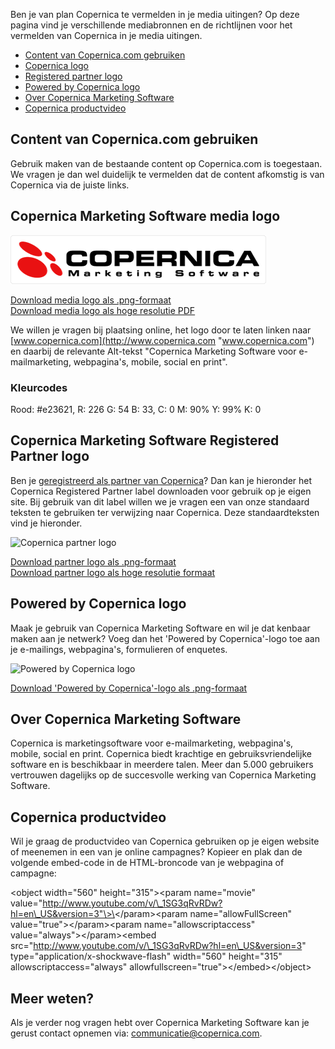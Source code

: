 Ben je van plan Copernica te vermelden in je media uitingen? Op deze
pagina vind je verschillende mediabronnen en de richtlijnen voor het
vermelden van Copernica in je media uitingen.

-   [Content van Copernica.com gebruiken](#content-van-copernica-com-gebruiken)
-   [Copernica logo](#copernica-marketing-software-media-logo)
-   [Registered partner logo](#copernica-marketing-software-registered-partner-logo)
-   [Powered by Copernica logo](#powered-by-copernica-logo)
-   [Over Copernica Marketing Software](#over-copernica-marketing-software)
-   [Copernica productvideo](#copernica-productvideo)

Content van Copernica.com gebruiken
-----------------------------------

Gebruik maken van de bestaande content op Copernica.com is toegestaan.
We vragen je dan wel duidelijk te vermelden dat de content afkomstig is
van Copernica via de juiste links.

Copernica Marketing Software media logo
---------------------------------------

![Copernica logo](../images/copernica-logo.png "Het Copernica logo")

[Download media logo als
.png-formaat](../images/copernica-marketingsoftware-logo.png "Download logo als .png-formaat")\
[Download media logo als hoge resolutie
PDF](../downloads/Copernica-emailmarketing-Software.pdf "Download media logo als hoge resolutie PDF")

We willen je vragen bij plaatsing online, het logo door te laten linken
naar [www.copernica.com](http://www.copernica.com "www.copernica.com")
en daarbij de relevante Alt-tekst "Copernica Marketing Software voor
e-mailmarketing, webpagina's, mobile, social en print".

### Kleurcodes

Rood: \#e23621, R: 226 G: 54 B: 33, C: 0 M: 90% Y: 99% K: 0

Copernica Marketing Software Registered Partner logo
----------------------------------------------------

Ben je [geregistreerd als partner van
Copernica](./register-as-copernica-partner.md "Het Copernica partnerprogramma")?
Dan kan je hieronder het Copernica Registered Partner label downloaden
voor gebruik op je eigen site. Bij gebruik van dit label willen we je
vragen een van onze standaard teksten te gebruiken ter verwijzing naar
Copernica. Deze standaardteksten vind je hieronder.

![Copernica partner
logo](../images/Copernica-registered-partner-logo.png "Het Copernica partner logo")

[Download partner logo als
.png-formaat](../images/Copernica-registered-partner-logo.png "Download partner logo als .png-formaat")\
[Download partner logo als hoge resolutie
formaat](../downloads/Copernica-emailmarketing-Software-registered-partner-logo.pdf "Download partner logo als hoge resolutie formaat")

Powered by Copernica logo
-------------------------

Maak je gebruik van Copernica Marketing Software en wil je dat kenbaar
maken aan je netwerk? Voeg dan het 'Powered by Copernica'-logo toe aan
je e-mailings, webpagina's, formulieren of enquetes.

![Powered by Copernica
logo](../images/powered-by-copernica.png "Powered by Copernica logo")

[Download 'Powered by Copernica'-logo als
.png-formaat](../images/powered-by-copernica.png "Download powered by Copernica als .png-formaat")

Over Copernica Marketing Software
---------------------------------

Copernica is marketingsoftware voor e-mailmarketing, webpagina's,
mobile, social en print. Copernica biedt krachtige en
gebruiksvriendelijke software en is beschikbaar in meerdere talen. Meer
dan 5.000 gebruikers vertrouwen dagelijks op de succesvolle werking van
Copernica Marketing Software.

Copernica productvideo
----------------------

Wil je graag de productvideo van Copernica gebruiken op je eigen website
of meenemen in een van je online campagnes? Kopieer en plak dan de
volgende embed-code in de HTML-broncode van je webpagina of campagne:

\<object width="560" height="315"\>\<param name="movie"
value="http://www.youtube.com/v/\_1SG3qRvRDw?hl=en\_US&version=3"\>\</param\>\<param
name="allowFullScreen" value="true"\>\</param\>\<param
name="allowscriptaccess" value="always"\>\</param\>\<embed
src="http://www.youtube.com/v/\_1SG3qRvRDw?hl=en\_US&version=3"
type="application/x-shockwave-flash" width="560" height="315"
allowscriptaccess="always" allowfullscreen="true"\>\</embed\>\</object\>

Meer weten?
-----------

Als je verder nog vragen hebt over Copernica Marketing Software kan je
gerust contact opnemen via:
[communicatie@copernica.com](mailto:communicatie@copernica.com "communicatie@copernica.com").
